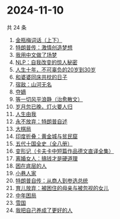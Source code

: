 # 2024-11-10

共 24 条

<!-- BEGIN WEREAD -->
<!-- 最后更新时间 2024-11-10 02:01:10 +0800 -->
1. [金瓶梅词话（上下）](https://weread.qq.com/web/bookDetail/06e32820813ab952cg01724c)
1. [特朗普传：激情创造梦想](https://weread.qq.com/web/bookDetail/340329d0715a4a1f340386b)
1. [我用中文做了场梦](https://weread.qq.com/web/bookDetail/3d832100813ab952dg011b6c)
1. [NLP：自我改变的惊人秘密](https://weread.qq.com/web/bookDetail/3e6321f0813ab9559g011f78)
1. [人生十年，不可辜负的20岁到30岁](https://weread.qq.com/web/bookDetail/23132c00813ab7af8g015e43)
1. [和婆婆同床共枕的日子](https://weread.qq.com/web/bookDetail/34c32f50813ab950cg0197cb)
1. [宿敌：山河无名](https://weread.qq.com/web/bookDetail/fd032830813ab7c72g019e69)
1. [夺嫡](https://weread.qq.com/web/bookDetail/8bd327d0813ab94e2g0186ce)
1. [等一切风平浪静（治愈散文）](https://weread.qq.com/web/bookDetail/dd732db0813ab950dg01485c)
1. [岁月忽已晚，灯火要人归](https://weread.qq.com/web/bookDetail/562326c0729bb46e562d694)
1. [人生由我](https://weread.qq.com/web/bookDetail/f3e32eb071e74637f3e8311)
1. [永不放弃：特朗普自述](https://weread.qq.com/web/bookDetail/04c329407182dafd04c155d)
1. [大棋局](https://weread.qq.com/web/bookDetail/c9f325a071ec9974c9fdcf3)
1. [印度折叠：黄金城与贫民窟](https://weread.qq.com/web/bookDetail/b7532db0813ab94aag015d80)
1. [五代十国全史（全八册）](https://weread.qq.com/web/bookDetail/c0b323f0813ab9520g011ec6)
1. [变形记（卡夫卡中短篇作品德文直译全集）](https://weread.qq.com/web/bookDetail/f4a32d30813ab7d8eg012f4d)
1. [离婚女人：搞钱才是硬道理](https://weread.qq.com/web/bookDetail/3d732960813ab9509g0108ee)
1. [困在底层的人](https://weread.qq.com/web/bookDetail/1bc327d0813ab9470g0115ba)
1. [小巷人家](https://weread.qq.com/web/bookDetail/41532d00813ab79b6g010ac3)
1. [特朗普自传：从商人到参选总统](https://weread.qq.com/web/bookDetail/98c326205ce65498c099ab0)
1. [育儿放弃：被困住的母亲与被忽视的女儿](https://weread.qq.com/web/bookDetail/15732d20813ab7eb3g017fbd)
1. [中年困局](https://weread.qq.com/web/bookDetail/31f32a60813ab9509g013c63)
1. [雪国](https://weread.qq.com/web/bookDetail/af332130813ab94ddg0158c8)
1. [我把自己养成了更好的人](https://weread.qq.com/web/bookDetail/b4632600813ab94abg0147dd)
<!-- END WEREAD -->